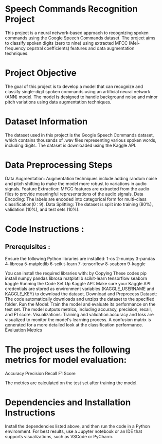# Speech Commands Recognition Project
This project is a neural network-based approach to recognizing spoken commands using the Google Speech Commands dataset. The project aims to classify spoken digits (zero to nine) using extracted MFCC (Mel-frequency cepstral coefficients) features and data augmentation techniques.

# Project Objective
The goal of this project is to develop a model that can recognize and classify single-digit spoken commands using an artificial neural network (ANN) model. The model is designed to handle background noise and minor pitch variations using data augmentation techniques.

# Dataset Information
The dataset used in this project is the Google Speech Commands dataset, which contains thousands of .wav files representing various spoken words, including digits. The dataset is downloaded using the Kaggle API.

# Data Preprocessing Steps
Data Augmentation: Augmentation techniques include adding random noise and pitch shifting to make the model more robust to variations in audio signals.
Feature Extraction: MFCC features are extracted from the audio files to provide meaningful representations of the audio signals.
Data Encoding: The labels are encoded into categorical form for multi-class classification(0 : 9).
Data Splitting: The dataset is split into training (80%), validation (10%), and test sets (10%).

# Code Instructions :
## Prerequisites :
Ensure the following Python libraries are installed:
1-os
2-numpy
3-pandas
4-librosa
5-matplotlib
6-scikit-learn
7-tensorflow
8-seaborn
9-kaggle

You can install the required libraries with:
by Copying These codes 
pip install numpy pandas librosa matplotlib scikit-learn tensorflow seaborn kaggle
Running the Code
Set Up Kaggle API: Make sure your Kaggle API credentials are stored as environment variables (KAGGLE_USERNAME and KAGGLE_KEY) to download the dataset.
Download and Preprocess Dataset:
The code automatically downloads and unzips the dataset to the specified folder.
Run the Model:
Train the model and evaluate its performance on the test set. The model outputs metrics, including accuracy, precision, recall, and F1 score.
Visualizations:
Training and validation accuracy and loss are visualized to monitor the model's learning process.
A confusion matrix is generated for a more detailed look at the classification performance.
Evaluation Metrics
# The project uses the following metrics for model evaluation:
Accuracy
Precision
Recall
F1 Score

The metrics are calculated on the test set after training the model.

# Dependencies and Installation Instructions
Install the dependencies listed above, and then run the code in a Python environment. For best results, use a Jupyter notebook or an IDE that supports visualizations, such as VSCode or PyCharm.
